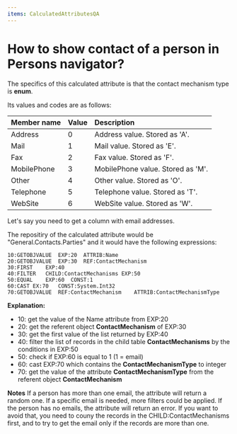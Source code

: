 ```yaml
---
items: CalculatedAttributesQA
---
```


# How to show contact of a person in Persons navigator?

The specifics of this calculated attribute is that the contact mechanism type is **enum**. 

Its values and codes are as follows:

| Member name | Value | Description                       |
| :---------- | :---- | :-------------------------------- |
| Address     | 0     | Address value. Stored as 'A'.     |
| Mail        | 1     | Mail value. Stored as 'E'.        |
| Fax         | 2     | Fax value. Stored as 'F'.         |
| MobilePhone | 3     | MobilePhone value. Stored as 'M'. |
| Other       | 4     | Other value. Stored as 'O'.       |
| Telephone   | 5     | Telephone value. Stored as 'T'.   |
| WebSite     | 6     | WebSite value. Stored as 'W'.     |

Let's say you need to get a column with email addresses. 

The repositiry of the calculated attribute would be "General.Contacts.Parties" and it would have the following expressions:
```
10:GETOBJVALUE	EXP:20	ATTRIB:Name	
20:GETOBJVALUE	EXP:30	REF:ContactMechanism
30:FIRST	EXP:40
40:FILTER	CHILD:ContactMechanisms	EXP:50	
50:EQUAL	EXP:60	CONST:1			
60:CAST	EX:70	CONST:System.Int32	
70:GETOBJVALUE	REF:ContactMechanism	ATTRIB:ContactMechanismType	
```

**Explanation:**

- 10: get the value of the Name attribute from EXP:20
- 20: get the referent object **ContactMechanism** of EXP:30
- 30: get the first value of the list returned by EXP:40
- 40: filter the list of records in the child table **ContactMechanisms** by the conditions in EXP:50
- 50: check if EXP:60 is equal to 1 (1 = email)
- 60: cast EXP:70 which contains the **ContactMechanismType** to integer
- 70: get the value of the attribute **ContactMechanismType** from the referent object **ContactMechanism**

**Notes**
If a person has more than one email, the attribute will return a random one. If a specific email is needed, more filters could be applied. 
If the person has no emails, the attribute will return an error. If you want to avoid that, you need to couny the records in the CHILD:ContactMechanisms first, and to try to get the email only if the records are more than one.
